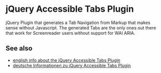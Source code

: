 jQuery Accessible Tabs Plugin
=============================

jQuery Plugin that generates a Tab Navigation from Markup that makes sense without Javascript.
The generated Tabs are the only ones out there that work for Screenreader users without support for WAI ARIA.

See also
--------
* [english info about the jQuery Accessible Tabs Plugin](http://blog.ginader.de/archives/2009/02/07/jQuery-Accessible-Tabs-How-to-make-tabs-REALLY-accessible.php)
* [deutsche Informationen zu jQuery Accessible Tabs Plugin](http://blog.ginader.de/archives/2009/02/07/jQuery-Accessible-Tabs-Wie-man-Tabs-WIRKLICH-zugaenglich-macht.php)

